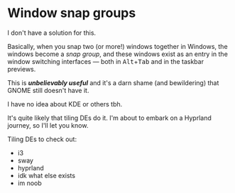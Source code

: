 # Window snap groups

I don't have a solution for this.

Basically, when you snap two (or more!) windows together in Windows, the windows become a _snap group_, and these windows exist as an entry in the window switching interfaces — both in <kbd>Alt</kbd>+<kbd>Tab</kbd> and in the taskbar previews.

This is _**unbelievably useful**_ and it's a darn shame (and bewildering) that GNOME still doesn't have it.

I have no idea about KDE or others tbh.

It's quite likely that tiling DEs do it. I'm about to embark on a Hyprland journey, so I'll let you know.

Tiling DEs to check out:

* i3
* sway
* hyprland
* idk what else exists
* im noob
